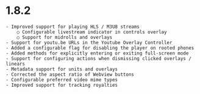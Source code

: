 1.8.2
=====
	- Improved support for playing HLS / M3U8 streams
		○ Configurable livestream indicator in controls overlay
		○ Support for midrolls and overlays
	- Support for youtu.be URLs in the Youtube Overlay Controller
	- Added a configurable flag for disabling the player on rooted phones
	- Added methods for explicitly entering or exiting full-screen mode
	- Support for configuring actions when dismissing clicked overlays / linears
	- Metadata support for units and overlays
	- Corrected the aspect ratio of Webview buttons
	- Configurable preferred video mime types
	- Improved support for tracking royalties